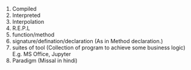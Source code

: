 1. Compiled
2. Interpreted
3. Interpolation
4. R.E.P.L
5. function/method
6. signature/defination/declaration (As in Method declaration.)
7. suites of tool (Collection of program to achieve some business logic) E.g. MS Office, Jupyter
8. Paradigm (Missal in hindi)
